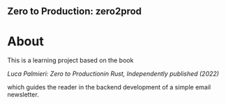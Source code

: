 ## Zero to Production: zero2prod

# About

This is a learning project based on the book

*Luca Palmieri: Zero to Productionin Rust, Independently published (2022)*

which guides the reader in the backend development of a simple email newsletter.